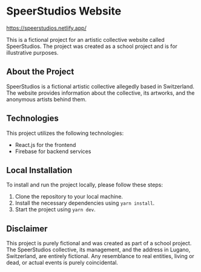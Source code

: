 # SpeerStudios Website
https://speerstudios.netlify.app/

This is a fictional project for an artistic collective website called SpeerStudios. The project was created as a school project and is for illustrative purposes.

## About the Project

SpeerStudios is a fictional artistic collective allegedly based in Switzerland. The website provides information about the collective, its artworks, and the anonymous artists behind them.

## Technologies

This project utilizes the following technologies:

- React.js for the frontend
- Firebase for backend services

## Local Installation

To install and run the project locally, please follow these steps:

1. Clone the repository to your local machine.
2. Install the necessary dependencies using `yarn install`.
3. Start the project using `yarn dev`.

## Disclaimer

This project is purely fictional and was created as part of a school project. The SpeerStudios collective, its management, and the address in Lugano, Switzerland, are entirely fictional. Any resemblance to real entities, living or dead, or actual events is purely coincidental.
